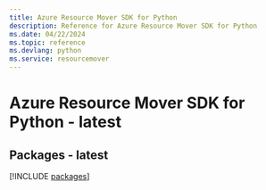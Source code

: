 ```yaml
---
title: Azure Resource Mover SDK for Python
description: Reference for Azure Resource Mover SDK for Python
ms.date: 04/22/2024
ms.topic: reference
ms.devlang: python
ms.service: resourcemover
---
```

# Azure Resource Mover SDK for Python - latest
## Packages - latest
[!INCLUDE [packages](resource-mover-index.md)]